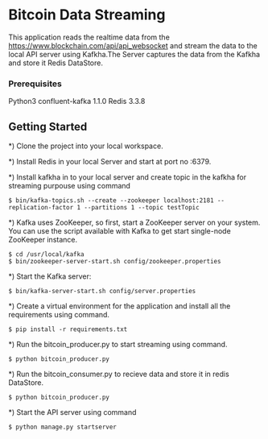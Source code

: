 # Bitcoin Data Streaming

This application reads the realtime data from the https://www.blockchain.com/api/api_websocket and stream the data to the local API server using Kafkha.The Server captures the data from the Kafkha and store it Redis DataStore.

### Prerequisites

Python3
confluent-kafka 1.1.0
Redis 3.3.8


## Getting Started

*) Clone the project into your local workspace.

*) Install Redis in your local Server and start at port no :6379.

*) Install kafkha in to your local server and create topic in the kafkha for streaming purpouse using command

    $ bin/kafka-topics.sh --create --zookeeper localhost:2181 --replication-factor 1 --partitions 1 --topic testTopic

*) Kafka uses ZooKeeper, so first, start a ZooKeeper server on your system. You can use the script available with Kafka to get start single-node ZooKeeper instance.

    $ cd /usr/local/kafka
    $ bin/zookeeper-server-start.sh config/zookeeper.properties

*) Start the Kafka server:

    $ bin/kafka-server-start.sh config/server.properties
    
*) Create a virtual environment for the application and install all the requirements using command.

    $ pip install -r requirements.txt 

*) Run the bitcoin_producer.py to start streaming using command.

    $ python bitcoin_producer.py

*) Run the bitcoin_consumer.py to recieve data and store it in redis DataStore.

    $ python bitcoin_producer.py

*) Start the API server using command

    $ python manage.py startserver

